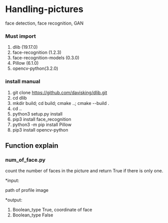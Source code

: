 # Handling-pictures
face detection, face recognition, GAN


### Must import

1. dlib (19.17.0)
2. face-recognition (1.2.3)
3. face-recognition-models (0.3.0)
4. Pillow (6.1.0)
5. opencv-python(3.2.0)


### install manual

1. git clone https://github.com/davisking/dlib.git
2. cd dlib
3. mkdir build; cd build; cmake ..; cmake --build .
4. cd ..
5. python3 setup.py install
6. pip3 install face_recognition
7. python3 -m pip install Pillow
8. pip3 install opencv-python

## Function explain

### num_of_face.py

count the number of faces in the picture and return True if there is only one.

*input:
 
path of profile image

*output: 

1. Boolean_type True, coordinate of face
2. Boolean_type False